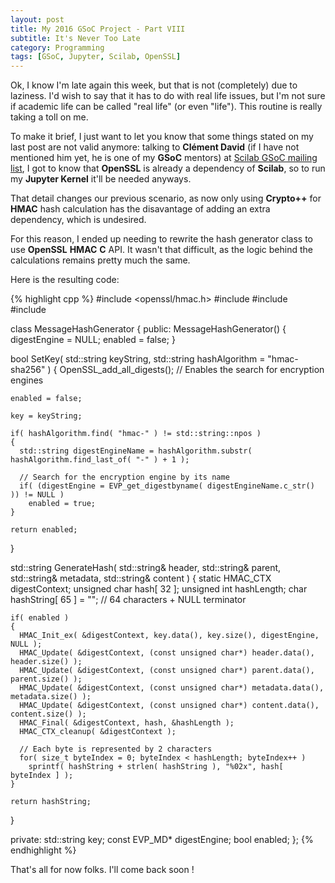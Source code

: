 ```yaml
---
layout: post
title: My 2016 GSoC Project - Part VIII
subtitle: It's Never Too Late
category: Programming
tags: [GSoC, Jupyter, Scilab, OpenSSL]
---  
```


Ok, I know I'm late again this week, but that is not (completely) due to laziness. I'd wish to say that it has to do with real life issues, but I'm not sure if academic life can be called "real life" (or even "life"). This routine is really taking a toll on me.

To make it brief, I just want to let you know that some things stated on my last post are not valid anymore: talking to **Clément David** (if I have not mentioned him yet, he is one of my **GSoC** mentors) at [Scilab GSoC mailing list](http://mailinglists.scilab.org/Scilab-GSOC-Mailing-Lists-Archives-f2646148.html), I got to know that **OpenSSL** is already a dependency of **Scilab**, so to run my **Jupyter Kernel** it'll be needed anyways.

That detail changes our previous scenario, as now only using **Crypto++** for **HMAC** hash calculation has the disavantage of adding an extra dependency, which is undesired.

For this reason, I ended up needing to rewrite the hash generator class to use **OpenSSL** **HMAC** **C** API. It wasn't that difficult, as the logic behind the calculations remains pretty much the same.

Here is the resulting code:

{% highlight cpp %}
#include <openssl/hmac.h>
#include <string>
#include <cstring>
#include <iostream>

class MessageHashGenerator
{
public:
  MessageHashGenerator()
  {
    digestEngine = NULL;
    enabled = false;
  }
  
  bool SetKey( std::string keyString, std::string hashAlgorithm = "hmac-sha256" )
  {
    OpenSSL_add_all_digests();    // Enables the search for encryption engines
    
    enabled = false;
    
    key = keyString;
    
    if( hashAlgorithm.find( "hmac-" ) != std::string::npos )
    {
      std::string digestEngineName = hashAlgorithm.substr( hashAlgorithm.find_last_of( "-" ) + 1 );
      
      // Search for the encryption engine by its name
      if( (digestEngine = EVP_get_digestbyname( digestEngineName.c_str() )) != NULL )
        enabled = true;
    }
    
    return enabled;
  }
  
  std::string GenerateHash( std::string& header, std::string& parent, std::string& metadata, std::string& content )
  {
    static HMAC_CTX digestContext;
    unsigned char hash[ 32 ];
    unsigned int hashLength;
    char hashString[ 65 ] = "";   // 64 characters + NULL terminator
    
    if( enabled )
    {
      HMAC_Init_ex( &digestContext, key.data(), key.size(), digestEngine, NULL );
      HMAC_Update( &digestContext, (const unsigned char*) header.data(), header.size() );
      HMAC_Update( &digestContext, (const unsigned char*) parent.data(), parent.size() );
      HMAC_Update( &digestContext, (const unsigned char*) metadata.data(), metadata.size() );
      HMAC_Update( &digestContext, (const unsigned char*) content.data(), content.size() );
      HMAC_Final( &digestContext, hash, &hashLength );
      HMAC_CTX_cleanup( &digestContext );
    
      // Each byte is represented by 2 characters
      for( size_t byteIndex = 0; byteIndex < hashLength; byteIndex++ )
        sprintf( hashString + strlen( hashString ), "%02x", hash[ byteIndex ] );
    }
    
    return hashString;
  }
  
private:
  std::string key;
  const EVP_MD* digestEngine;
  bool enabled;
};
{% endhighlight %}


That's all for now folks. I'll come back soon !
